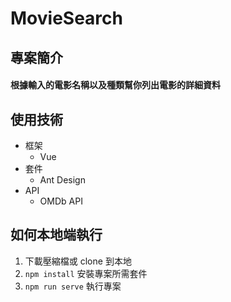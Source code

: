 # MovieSearch

## 專案簡介

#### 根據輸入的電影名稱以及種類幫你列出電影的詳細資料

## 使用技術

- 框架
  - Vue
- 套件
  - Ant Design
- API
  - OMDb API

## 如何本地端執行

1. 下載壓縮檔或 clone 到本地
2. `npm install` 安裝專案所需套件
3. `npm run serve` 執行專案




